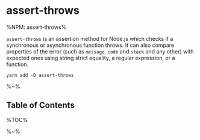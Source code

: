 # assert-throws

%NPM: assert-throws%

`assert-throws` is an assertion method for Node.js which checks if a synchronous or asynchronous function throws. It can also compare properties of the error (such as `message`, `code` and `stack` and any other) with expected ones using string strict equality, a regular expression, or a function.

```
yarn add -D assert-throws
```

%~%

## Table of Contents

%TOC%

%~%